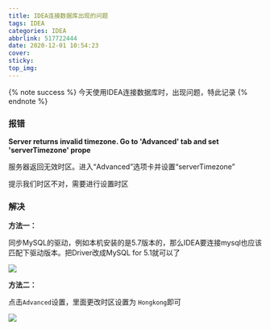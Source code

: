 ```yaml
---
title: IDEA连接数据库出现的问题
tags: IDEA
categories: IDEA
abbrlink: 517722444
date: 2020-12-01 10:54:23
cover:
sticky:
top_img:
---
```


{% note success %}  今天使用IDEA连接数据库时，出现问题，特此记录 {% endnote %}

### 报错

**Server returns invalid timezone. Go to 'Advanced' tab and set 'serverTimezone' prope**

服务器返回无效时区。进入“Advanced”选项卡并设置“serverTimezone”

提示我们时区不对，需要进行设置时区

### 解决

**方法一：**

同步MySQL的驱动，例如本机安装的是5.7版本的，那么IDEA要连接mysql也应该匹配下驱动版本。把Driver改成MySQL for 5.1就可以了

![](https://cdn.jsdelivr.net/gh/jinan6/PicGo-img/img/20201201111939.png)

**方法二：**

点击`Advanced`设置，里面更改时区设置为 `Hongkong`即可

![](https://cdn.jsdelivr.net/gh/jinan6/PicGo-img/img/20201201112032.png)